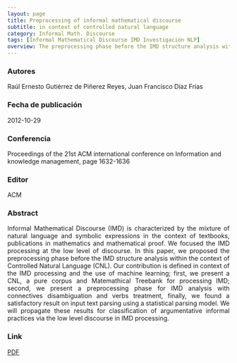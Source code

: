 ```yaml
---
layout: page
title: Preprocessing of informal mathematical discourse
subtitle: in context of controlled natural language
category: Informal Math. Discourse
tags: [Informal Mathematical Discourse IMD Investigación NLP]
overview: The preprocessing phase before the IMD structure analysis within the context of Controlled Natural Language (CNL)
---
```


### Autores
Raúl Ernesto Gutiérrez de Piñerez Reyes, Juan Francisco Díaz Frías

### Fecha de publicación
2012-10-29

### Conferencia
Proceedings of the 21st ACM international conference on Information and knowledge management, page 1632-1636

### Editor
ACM

### Abstract

<p style='text-align: justify;'>
Informal Mathematical Discourse (IMD) is characterized by the mixture of natural language and symbolic expressions in the context of textbooks, publications in mathematics and mathematical proof. We focused the IMD processing at the low level of discourse. In this paper, we proposed the preprocessing phase before the IMD structure analysis within the context of Controlled Natural Language (CNL). Our contribution is defined in context of the IMD processing and the use of machine learning; first, we present a CNL, a pure corpus and Matemathical Treebank for processing IMD; second, we present a preprocessing phase for IMD analysis with connectives disambiguation and verbs treatment, finally, we found a satisfactory result on input text parsing using a statistical parsing model. We will propagate these results for classification of argumentative informal practices via the low level discourse in IMD processing.
</p>

### Link
[PDF](https://dl.acm.org/citation.cfm?id=2398487)
